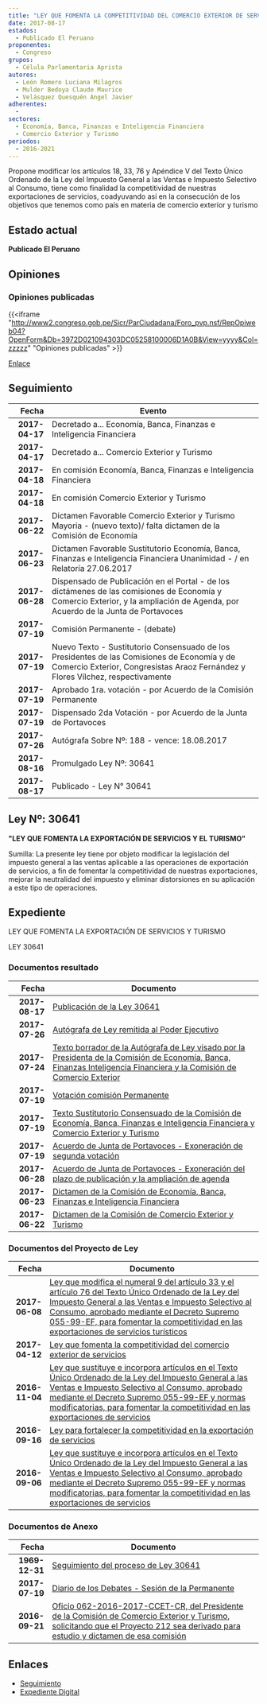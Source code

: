 ```yaml
---
title: "LEY QUE FOMENTA LA COMPETITIVIDAD DEL COMERCIO EXTERIOR DE SERVICIOS"
date: 2017-08-17
estados: 
  - Publicado El Peruano
proponentes: 
  - Congreso
grupos: 
  - Célula Parlamentaria Aprista
autores: 
  - León Romero Luciana Milagros
  - Mulder Bedoya Claude Maurice
  - Velásquez Quesquén Angel Javier
adherentes: 
  - 
sectores: 
  - Economía, Banca, Finanzas e Inteligencia Financiera
  - Comercio Exterior y Turismo
periodos: 
  - 2016-2021
---
```


Propone modificar los artículos 18, 33, 76 y Apéndice V del Texto Único Ordenado de la Ley del Impuesto General a las Ventas e Impuesto Selectivo al Consumo, tiene como finalidad la competitividad de nuestras exportaciones de servicios, coadyuvando así en la consecución de los objetivos que tenemos como país en materia de comercio exterior y turismo


## Estado actual

**Publicado El Peruano**

## Opiniones

### Opiniones publicadas

{{<iframe "http://www2.congreso.gob.pe/Sicr/ParCiudadana/Foro_pvp.nsf/RepOpiweb04?OpenForm&Db=3972D021094303DC05258100006D1A0B&View=yyyy&Col=zzzzz" "Opiniones publicadas" >}}

[Enlace](http://www2.congreso.gob.pe/Sicr/ParCiudadana/Foro_pvp.nsf/RepOpiweb04?OpenForm&Db=3972D021094303DC05258100006D1A0B&View=yyyy&Col=zzzzz)

## Seguimiento

| Fecha | Evento |
|------:|--------|
| **2017-04-17** | Decretado a... Economía, Banca, Finanzas e Inteligencia Financiera|
| **2017-04-17** | Decretado a... Comercio Exterior y Turismo|
| **2017-04-18** | En comisión Economía, Banca, Finanzas e Inteligencia Financiera|
| **2017-04-18** | En comisión Comercio Exterior y Turismo|
| **2017-06-22** | Dictamen Favorable Comercio Exterior y Turismo Mayoria - (nuevo texto)/ falta dictamen de la Comisión de Economía|
| **2017-06-23** | Dictamen Favorable Sustitutorio Economía, Banca, Finanzas e Inteligencia Financiera Unanimidad - / en Relatoría 27.06.2017|
| **2017-06-28** | Dispensado de Publicación en el Portal - de los dictámenes de las comisiones de Economía y Comercio Exterior, y la ampliación de Agenda, por Acuerdo de la Junta de Portavoces|
| **2017-07-19** | Comisión Permanente - (debate)|
| **2017-07-19** | Nuevo Texto - Sustitutorio Consensuado de los Presidentes de las Comisiones de Economía y de Comercio Exterior, Congresistas Araoz Fernández y Flores Vílchez, respectivamente|
| **2017-07-19** | Aprobado 1ra. votación - por Acuerdo de la Comisión Permanente|
| **2017-07-19** | Dispensado 2da Votación - por Acuerdo de la Junta de Portavoces|
| **2017-07-26** | Autógrafa Sobre Nº: 188 - vence: 18.08.2017|
| **2017-08-16** | Promulgado Ley Nº: 30641|
| **2017-08-17** | Publicado - Ley N° 30641|

## Ley Nº: 30641

**"LEY QUE FOMENTA LA EXPORTACIÓN DE SERVICIOS Y EL TURISMO"**

Sumilla: La presente ley tiene por objeto modificar la legislación del impuesto general a las ventas aplicable a las operaciones de exportación de servicios, a fin de fomentar la competitividad de nuestras exportaciones, mejorar la neutralidad del impuesto y eliminar distorsiones en su aplicación a este tipo de operaciones.


## Expediente

LEY QUE FOMENTA LA EXPORTACIÓN DE SERVICIOS Y TURISMO

LEY 30641


### Documentos resultado

| Fecha | Documento |
|------:|--------|
| **2017-08-17** | [Publicación de la Ley 30641](http://www.leyes.congreso.gob.pe/Documentos/2016_2021/ADLP/Normas_Legales/30641-LEY.pdf) |
| **2017-07-26** | [Autógrafa de Ley remitida al Poder Ejecutivo](http://www.leyes.congreso.gob.pe/Documentos/2016_2021/ADLP/Texto_Aprobado/AU0054320170726.pdf) |
| **2017-07-24** | [Texto borrador de la Autógrafa de Ley visado por la Presidenta de la Comisión de Economía, Banca, Finanzas Inteligencia Financiera y la Comisión de Comercio Exterior](http://www.leyes.congreso.gob.pe/Documentos/2016_2021/Texto_Borrador_de_Autografa/BAU0021220170724.pdf) |
| **2017-07-19** | [Votación comisión Permanente](http://www.leyes.congreso.gob.pe/Documentos/2016_2021/Asistencia_y_Votacion/Proyectos_de_Ley/VCP021220170719.pdf) |
| **2017-07-19** | [Texto Sustitutorio Consensuado de la Comisión de Economía, Banca, Finanzas e Inteligencia Financiera y Comercio Exterior y Turismo](http://www.leyes.congreso.gob.pe/Documentos/2016_2021/Texto_Sustitutorio/Consensuado/TSC0021220170719.pdf) |
| **2017-07-19** | [Acuerdo de Junta de Portavoces - Exoneración de segunda votación](http://www.leyes.congreso.gob.pe/Documentos/2016_2021/Acuerdos/Junta_Portavoces/AJP0021220170719.pdf) |
| **2017-06-28** | [Acuerdo de Junta de Portavoces - Exoneración del plazo de publicación y la ampliación de agenda](http://www.leyes.congreso.gob.pe/Documentos/2016_2021/Acuerdos/Junta_Portavoces/AJP0021220170628.pdf) |
| **2017-06-23** | [Dictamen de la Comisión de Economía, Banca, Finanzas e Inteligencia Financiera](http://www.leyes.congreso.gob.pe/Documentos/2016_2021/Dictamenes/Proyectos_de_Ley/00543DC09MAY20170623.pdf) |
| **2017-06-22** | [Dictamen de la Comisión de Comercio Exterior y Turismo](http://www.leyes.congreso.gob.pe/Documentos/2016_2021/Dictamenes/Proyectos_de_Ley/00543DC03MAY20170622.pdf) |

### Documentos del Proyecto de Ley

| Fecha | Documento |
|------:|--------|
| **2017-06-08** | [Ley que modifica el numeral 9 del artículo 33 y el artículo 76 del Texto Único Ordenado de la Ley del Impuesto General a las Ventas e Impuesto Selectivo al Consumo, aprobado mediante el Decreto Supremo 055-99-EF, para fomentar la competitividad en las exportaciones de servicios turísticos](http://www.leyes.congreso.gob.pe/Documentos/2016_2021/Proyectos_de_Ley_y_de_Resoluciones_Legislativas/PL0148620170608.PDF) |
| **2017-04-12** | [Ley que fomenta la competitividad del comercio exterior de servicios](http://www.leyes.congreso.gob.pe/Documentos/2016_2021/Proyectos_de_Ley_y_de_Resoluciones_Legislativas/PL0121620170412.pdf) |
| **2016-11-04** | [Ley que sustituye e incorpora artículos en el Texto Único Ordenado de la Ley del Impuesto General a las Ventas e Impuesto Selectivo al Consumo, aprobado mediante el Decreto Supremo 055-99-EF y normas modificatorias, para fomentar la competitividad en las exportaciones de servicios](http://www.leyes.congreso.gob.pe/Documentos/2016_2021/Proyectos_de_Ley_y_de_Resoluciones_Legislativas/PL0054320161104.pdf) |
| **2016-09-16** | [Ley para fortalecer la competitividad en la exportación de servicios](http://www.leyes.congreso.gob.pe/Documentos/2016_2021/Proyectos_de_Ley_y_de_Resoluciones_Legislativas/PL0027120160916..pdf) |
| **2016-09-06** | [Ley que sustituye e incorpora artículos en el Texto Único Ordenado de la Ley del Impuesto General a las Ventas e Impuesto Selectivo al Consumo, aprobado mediante el Decreto Supremo 055-99-EF y normas modificatorias, para fomentar la competitividad en las exportaciones de servicios](http://www.leyes.congreso.gob.pe/Documentos/2016_2021/Proyectos_de_Ley_y_de_Resoluciones_Legislativas/PL0021220160906..pdf) |

### Documentos de Anexo

| Fecha | Documento |
|------:|--------|
| **1969-12-31** | [Seguimiento del proceso de Ley 30641](http://www.leyes.congreso.gob.pe/Documentos/2016_2021/Seguimiento_de_Proyectos_de_Ley/00212PL20180713.pdf) |
| **2017-07-19** | [Diario de los Debates - Sesión de la Permanente](http://www2.congreso.gob.pe/Sicr/DiarioDebates/Publicad.nsf/SesionesPleno/05256D6E0073DFE905258163000BD65B/$FILE/PER-2016-14.pdf) |
| **2016-09-21** | [Oficio 062-2016-2017-CCET-CR, del Presidente de la Comisión de Comercio Exterior y Turismo, solicitando que el Proyecto 212 sea derivado para estudio y dictamen de esa comisión](http://www.leyes.congreso.gob.pe/Documentos/2016_2021/Oficios/Comisiones_Ordinarias/OFICIO-062-2016-2017-CCET-CR.pdf) |

## Enlaces 

- [Seguimiento](http://www2.congreso.gob.pe/Sicr/TraDocEstProc/CLProLey2016.nsf/f7fff46988ca05b1052578e100829cc7/4881ce4cf1ad5c1b052581000072b5dc?OpenDocument)
- [Expediente Digital](http://www2.congreso.gob.pehttp://www2.congreso.gob.pe/Sicr/TraDocEstProc/CLProLey2016.nsf/f7fff46988ca05b1052578e100829cc7/4881ce4cf1ad5c1b052581000072b5dc?OpenDocument&Click=05257FB7005EB655.eb71d0cf91d8294e05256cdf006b5706/$Body/0.1C6C)
